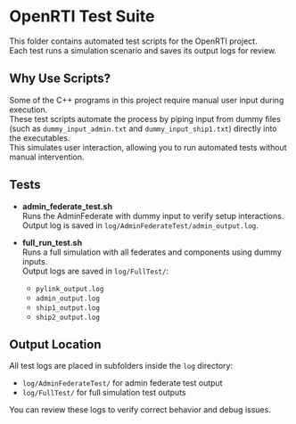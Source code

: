 # OpenRTI Test Suite

This folder contains automated test scripts for the OpenRTI project.  
Each test runs a simulation scenario and saves its output logs for review.

## Why Use Scripts?

Some of the C++ programs in this project require manual user input during execution.  
These test scripts automate the process by piping input from dummy files (such as `dummy_input_admin.txt` and `dummy_input_ship1.txt`) directly into the executables.  
This simulates user interaction, allowing you to run automated tests without manual intervention.

## Tests

- **admin_federate_test.sh**  
  Runs the AdminFederate with dummy input to verify setup interactions.  
  Output log is saved in `log/AdminFederateTest/admin_output.log`.

- **full_run_test.sh**  
  Runs a full simulation with all federates and components using dummy inputs.  
  Output logs are saved in `log/FullTest/`:
  - `pylink_output.log`
  - `admin_output.log`
  - `ship1_output.log`
  - `ship2_output.log`

## Output Location

All test logs are placed in subfolders inside the `log` directory:
- `log/AdminFederateTest/` for admin federate test output
- `log/FullTest/` for full simulation test outputs

You can review these logs to verify correct behavior and debug issues.

